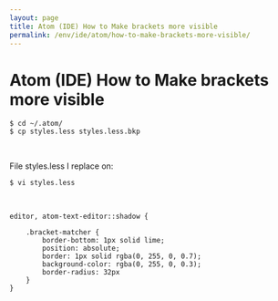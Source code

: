 ```yaml
---
layout: page
title: Atom (IDE) How to Make brackets more visible
permalink: /env/ide/atom/how-to-make-brackets-more-visible/
---
```


# Atom (IDE) How to Make brackets more visible

    $ cd ~/.atom/
    $ cp styles.less styles.less.bkp

<br/>

File styles.less I replace on:

    $ vi styles.less

<br/>

    editor, atom-text-editor::shadow {

        .bracket-matcher {
            border-bottom: 1px solid lime;
            position: absolute;
            border: 1px solid rgba(0, 255, 0, 0.7);
            background-color: rgba(0, 255, 0, 0.3);
            border-radius: 32px
        }
    }
